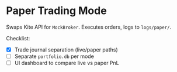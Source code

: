 # Paper Trading Mode

Swaps Kite API for `MockBroker`. Executes orders, logs to `logs/paper/`.

Checklist:

- [x] Trade journal separation (live/paper paths)  
- [ ] Separate `portfolio.db` per mode  
- [ ] UI dashboard to compare live vs paper PnL
